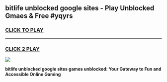
## bitlife unblocked google sites - Play Unblocked Gmaes & Free #yqyrs
<h3>
<a href="https://news.freeplayer.one?title=bitlife_unblocked_google_sites&ref=26F">CLICK TO PLAY</a></h3>
<hr>

<h3>
<a href="https://news.freeplayer.one?title=bitlife_unblocked_google_sites&ref=26F">CLICK 2 PLAY</a>
  
</h3>

<a href="https://news.freeplayer.one?title=bitlife_unblocked_google_sites&ref=26F/"><img src="https://clearcache.store/games.png"></a>


**bitlife unblocked google sites games unblocked: Your Gateway to Fun and Accessible Online Gaming**
